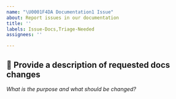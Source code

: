 ```yaml
---
name: "\U0001F4DA Documentation1 Issue"
about: Report issues in our documentation
title: ''
labels: Issue-Docs,Triage-Needed
assignees: ''

---
```


<!-- Briefly describe which document needs to be corrected and why. -->

## 📝 Provide a description of requested docs changes

_What is the purpose and what should be changed?_
